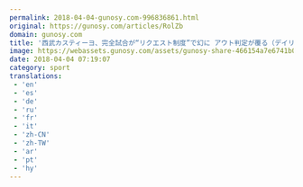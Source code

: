 ```yaml
---
permalink: 2018-04-04-gunosy.com-996836861.html
original: https://gunosy.com/articles/RolZb
domain: gunosy.com
title: '西武カスティーヨ、完全試合が“リクエスト制度”で幻に アウト判定が覆る（デイリースポーツ） - グノシー'
image: https://webassets.gunosy.com/assets/gunosy-share-466154a7e6741b0dbc8895ceff97e34818892a0e7dbc05d641d2606f8820dd35.jpg
date: 2018-04-04 07:19:07
category: sport
translations: 
 - 'en'
 - 'es'
 - 'de'
 - 'ru'
 - 'fr'
 - 'it'
 - 'zh-CN'
 - 'zh-TW'
 - 'ar'
 - 'pt'
 - 'hy'
---
```


